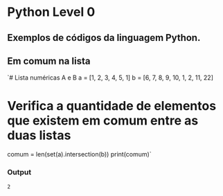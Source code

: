 # Python Level 0
## Exemplos de códigos da linguagem Python.

## Em comum na lista

`# Lista numéricas A e B
a = [1, 2, 3, 4, 5, 1]
b = [6, 7, 8, 9, 10, 1, 2, 11, 22]

# Verifica a quantidade de elementos que existem em comum entre as duas listas
comum = len(set(a).intersection(b))
print(comum)`

### Output
`2`

